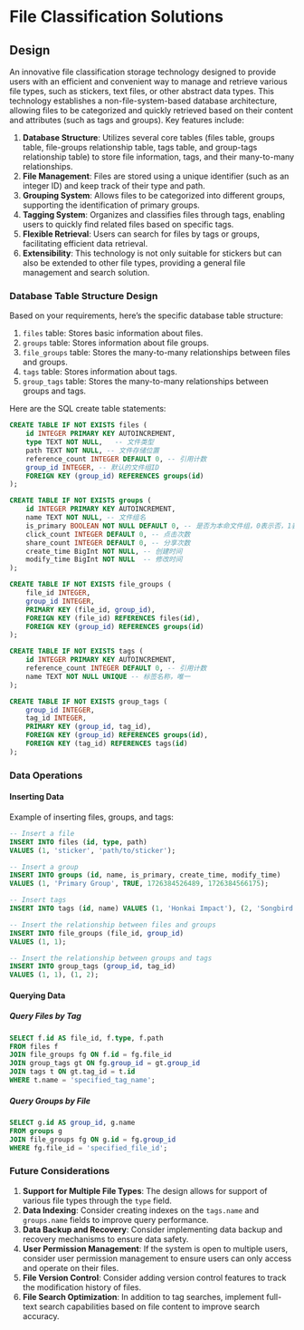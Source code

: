 # File Classification Solutions

## Design

An innovative file classification storage technology designed to provide users with an efficient and convenient way to manage and retrieve various file types, such as stickers, text files, or other abstract data types. This technology establishes a non-file-system-based database architecture, allowing files to be categorized and quickly retrieved based on their content and attributes (such as tags and groups). Key features include:

1. **Database Structure**: Utilizes several core tables (files table, groups table, file-groups relationship table, tags table, and group-tags relationship table) to store file information, tags, and their many-to-many relationships.
2. **File Management**: Files are stored using a unique identifier (such as an integer ID) and keep track of their type and path.
3. **Grouping System**: Allows files to be categorized into different groups, supporting the identification of primary groups.
4. **Tagging System**: Organizes and classifies files through tags, enabling users to quickly find related files based on specific tags.
5. **Flexible Retrieval**: Users can search for files by tags or groups, facilitating efficient data retrieval.
6. **Extensibility**: This technology is not only suitable for stickers but can also be extended to other file types, providing a general file management and search solution.

### Database Table Structure Design

Based on your requirements, here’s the specific database table structure:

1. `files` table: Stores basic information about files.
2. `groups` table: Stores information about file groups.
3. `file_groups` table: Stores the many-to-many relationships between files and groups.
4. `tags` table: Stores information about tags.
5. `group_tags` table: Stores the many-to-many relationships between groups and tags.

Here are the SQL create table statements:

```sql
CREATE TABLE IF NOT EXISTS files (
    id INTEGER PRIMARY KEY AUTOINCREMENT,
    type TEXT NOT NULL,   -- 文件类型
    path TEXT NOT NULL, -- 文件存储位置
    reference_count INTEGER DEFAULT 0, -- 引用计数
    group_id INTEGER, -- 默认的文件组ID
    FOREIGN KEY (group_id) REFERENCES groups(id)
);

CREATE TABLE IF NOT EXISTS groups (
    id INTEGER PRIMARY KEY AUTOINCREMENT,
    name TEXT NOT NULL, -- 文件组名
    is_primary BOOLEAN NOT NULL DEFAULT 0, -- 是否为本命文件组，0表示否，1表示是
    click_count INTEGER DEFAULT 0, -- 点击次数
    share_count INTEGER DEFAULT 0, -- 分享次数
    create_time BigInt NOT NULL, -- 创建时间
    modify_time BigInt NOT NULL  -- 修改时间
);

CREATE TABLE IF NOT EXISTS file_groups (
    file_id INTEGER,
    group_id INTEGER,
    PRIMARY KEY (file_id, group_id),
    FOREIGN KEY (file_id) REFERENCES files(id),
    FOREIGN KEY (group_id) REFERENCES groups(id)
);

CREATE TABLE IF NOT EXISTS tags (
    id INTEGER PRIMARY KEY AUTOINCREMENT,
    reference_count INTEGER DEFAULT 0, -- 引用计数
    name TEXT NOT NULL UNIQUE -- 标签名称，唯一
);

CREATE TABLE IF NOT EXISTS group_tags (
    group_id INTEGER,
    tag_id INTEGER,
    PRIMARY KEY (group_id, tag_id),
    FOREIGN KEY (group_id) REFERENCES groups(id),
    FOREIGN KEY (tag_id) REFERENCES tags(id)
);
```

### Data Operations

#### Inserting Data

Example of inserting files, groups, and tags:

```sql
-- Insert a file
INSERT INTO files (id, type, path)
VALUES (1, 'sticker', 'path/to/sticker');

-- Insert a group
INSERT INTO groups (id, name, is_primary, create_time, modify_time)
VALUES (1, 'Primary Group', TRUE, 1726384526489, 1726384566175);

-- Insert tags
INSERT INTO tags (id, name) VALUES (1, 'Honkai Impact'), (2, 'Songbird');
```

```sql
-- Insert the relationship between files and groups
INSERT INTO file_groups (file_id, group_id)
VALUES (1, 1);
```

```sql
-- Insert the relationship between groups and tags
INSERT INTO group_tags (group_id, tag_id)
VALUES (1, 1), (1, 2);
```

#### Querying Data

##### Query Files by Tag

```sql
SELECT f.id AS file_id, f.type, f.path
FROM files f
JOIN file_groups fg ON f.id = fg.file_id
JOIN group_tags gt ON fg.group_id = gt.group_id
JOIN tags t ON gt.tag_id = t.id
WHERE t.name = 'specified_tag_name';
```

##### Query Groups by File

```sql
SELECT g.id AS group_id, g.name
FROM groups g
JOIN file_groups fg ON g.id = fg.group_id
WHERE fg.file_id = 'specified_file_id';
```

### Future Considerations

1. **Support for Multiple File Types**: The design allows for support of various file types through the `type` field.
2. **Data Indexing**: Consider creating indexes on the `tags.name` and `groups.name` fields to improve query performance.
3. **Data Backup and Recovery**: Consider implementing data backup and recovery mechanisms to ensure data safety.
4. **User Permission Management**: If the system is open to multiple users, consider user permission management to ensure users can only access and operate on their files.
5. **File Version Control**: Consider adding version control features to track the modification history of files.
6. **File Search Optimization**: In addition to tag searches, implement full-text search capabilities based on file content to improve search accuracy.
